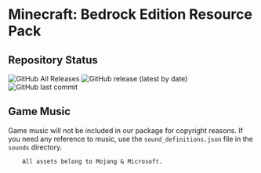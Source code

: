 # Minecraft: Bedrock Edition Resource Pack
## Repository Status
![GitHub All Releases](https://img.shields.io/github/downloads/ZtechNetwork/MCBVanillaResourcePack/total) ![GitHub release (latest by date)](https://img.shields.io/github/v/release/ZtechNetwork/MCBVanillaResourcePack) ![GitHub last commit](https://img.shields.io/github/last-commit/ZtechNetwork/MCBVanillaResourcePack/master)

## Game Music
Game music will not be included in our package for copyright reasons. If you need any reference to music, use the `sound_definitions.json` file in the `sounds` directory.


```
    All assets belong to Mojang & Microsoft.
```